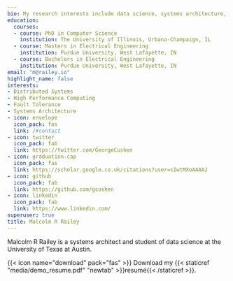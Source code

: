 ```yaml
---
bio: My research interests include data science, systems architecture, high performance computing, and fault tolerance.
education:
  courses:
  - course: PhD in Computer Science
    institution: The University of Illinois, Urbana-Champaign, IL
  - course: Masters in Electrical Engineering
    institution: Purdue University, West Lafayette, IN
  - course: Bachelors in Electrical Engineering
    institution: Purdue University, West Lafayette, IN
email: "m@railey.io"
highlight_name: false
interests:
- Distributed Systems
- High Performance Computing
- Fault Tolerance
- Systems Architecture
- icon: envelope
  icon_pack: fas
  link: /#contact
- icon: twitter
  icon_pack: fab
  link: https://twitter.com/GeorgeCushen
- icon: graduation-cap
  icon_pack: fas
  link: https://scholar.google.co.uk/citations?user=sIwtMXoAAAAJ
- icon: github
  icon_pack: fab
  link: https://github.com/gcushen
- icon: linkedin
  icon_pack: fab
  link: https://www.linkedin.com/
superuser: true
title: Malcolm R Railey
---
```


Malcolm R Railey is a systems architect and student of data science at the University of Texas at Austin.

{{< icon name="download" pack="fas" >}} Download my {{< staticref "media/demo_resume.pdf" "newtab" >}}resumé{{< /staticref >}}.
